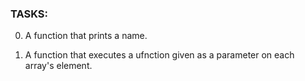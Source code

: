### TASKS:

0. A function that prints a name.

1. A function that executes a ufnction given as a parameter on each array's element.



